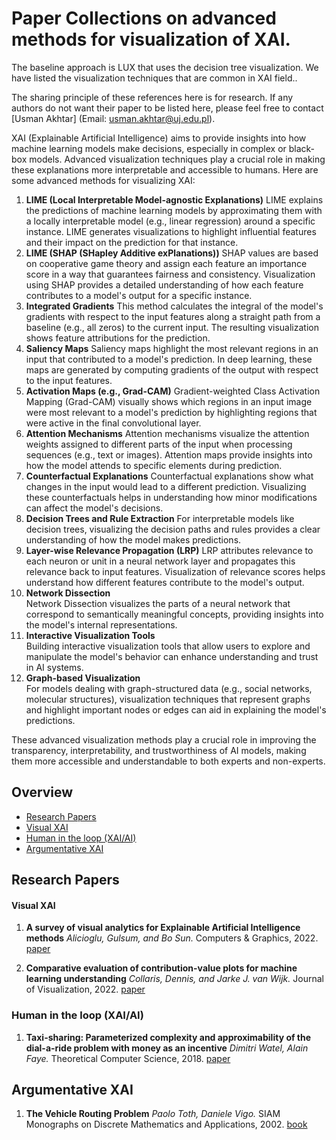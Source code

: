 #  Paper Collections on advanced methods for visualization of XAI.
The baseline approach is LUX that uses the decision tree visualization. We have listed the visualization techniques that are common in XAI field.. 

The sharing principle of these references here is for research. If any authors do not want their paper to be listed here, please feel free to contact [Usman Akhtar] (Email: usman.akhtar@uj.edu.pl).

 XAI (Explainable Artificial Intelligence) aims to provide insights into how machine learning models make decisions, especially in complex or black-box models. Advanced visualization techniques play a crucial role in making these explanations more interpretable and accessible to humans. Here are some advanced methods for visualizing XAI:
 1. **LIME (Local Interpretable Model-agnostic Explanations)**
    LIME explains the predictions of machine learning models by approximating them with a locally interpretable model (e.g., linear regression) around a specific instance. LIME generates visualizations to 
    highlight influential features and their impact on the prediction for that instance.
 2. **LIME (SHAP (SHapley Additive exPlanations))**
    SHAP values are based on cooperative game theory and assign each feature an importance score in a way that guarantees fairness and consistency. Visualization using SHAP provides a detailed understanding of 
    how each feature contributes to a model's output for a specific instance.
 3. **Integrated Gradients**
    This method calculates the integral of the model's gradients with respect to the input features along a straight path from a baseline (e.g., all zeros) to the current input. The resulting visualization 
    shows feature attributions for the prediction.
 4. **Saliency Maps**
    Saliency maps highlight the most relevant regions in an input that contributed to a model's prediction. In deep learning, these maps are generated by computing gradients of the output with respect to the 
    input features.
 5. **Activation Maps (e.g., Grad-CAM)**
    Gradient-weighted Class Activation Mapping (Grad-CAM) visually shows which regions in an input image were most relevant to a model's prediction by highlighting regions that were active in the final 
    convolutional layer.
 6. **Attention Mechanisms** 
    Attention mechanisms visualize the attention weights assigned to different parts of the input when processing sequences (e.g., text or images). Attention maps provide insights into how the model attends to 
    specific elements during prediction.
 7. **Counterfactual Explanations** 
    Counterfactual explanations show what changes in the input would lead to a different prediction. Visualizing these counterfactuals helps in understanding how minor modifications can affect the model's 
    decisions.
 8. **Decision Trees and Rule Extraction** 
    For interpretable models like decision trees, visualizing the decision paths and rules provides a clear understanding of how the model makes predictions.
 9. **Layer-wise Relevance Propagation (LRP)** 
    LRP attributes relevance to each neuron or unit in a neural network layer and propagates this relevance back to input features. Visualization of relevance scores helps understand how different features 
    contribute to the model's output.
 10. **Network Dissection**  
    Network Dissection visualizes the parts of a neural network that correspond to semantically meaningful concepts, providing insights into the model's internal representations.
 11. **Interactive Visualization Tools**  
    Building interactive visualization tools that allow users to explore and manipulate the model's behavior can enhance understanding and trust in AI systems.
 12.  **Graph-based Visualization**  
    For models dealing with graph-structured data (e.g., social networks, molecular structures), visualization techniques that represent graphs and highlight important nodes or edges can aid in explaining the 
    model's predictions.

These advanced visualization methods play a crucial role in improving the transparency, interpretability, and trustworthiness of AI models, making them more accessible and understandable to both experts and non-experts.

## Overview
* [Research Papers](#Research-Papers)
* [Visual XAI](#Visual-XAI)
* [Human in the loop (XAI/AI)](#Human-in-the-loop)
* [Argumentative XAI](#Argumentative-XAI)



## Research Papers

#### Visual XAI

1. **A survey of visual analytics for Explainable Artificial Intelligence methods**
*Alicioglu, Gulsum, and Bo Sun.* Computers & Graphics, 2022. [paper](https://www.sciencedirect.com/science/article/pii/S0097849321001886) 

1. **Comparative evaluation of contribution-value plots for machine learning understanding**
*Collaris, Dennis, and Jarke J. van Wijk.* Journal of Visualization, 2022. [paper](https://doi.org/10.4230/OASIcs.ATMOS.2017.1)


### Human in the loop (XAI/AI)

1. **Taxi-sharing: Parameterized complexity and approximability of the dial-a-ride problem with money as an incentive**
*Dimitri Watel, Alain Faye.* Theoretical Computer Science, 2018. [paper](https://doi.org/10.1016/j.tcs.2018.06.006)



## Argumentative XAI

1. **The Vehicle Routing Problem**
*Paolo Toth, Daniele Vigo.* SIAM Monographs on Discrete Mathematics and Applications, 2002. [book](https://epubs.siam.org/doi/book/10.1137/1.9780898718515)
    

